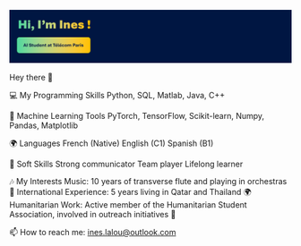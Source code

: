 <p align="center">
  <picture>
    <source 
      srcset="https://github.com/InesLalou/InesLalou/blob/main/header-profile.png?raw=true" 
      media="(prefers-color-scheme: dark)">
    <img 
      src="https://github.com/InesLalou/InesLalou/blob/main/header-profile.png?raw=true" 
      alt="Header image">
  </picture>
</p>

Hey there 👋



💻 My Programming Skills
Python, SQL, Matlab, Java, C++

🤖 Machine Learning Tools
PyTorch, TensorFlow, Scikit-learn, Numpy, Pandas, Matplotlib

🌍 Languages
French (Native)
English (C1)
Spanish (B1)

🧠 Soft Skills
Strong communicator
Team player
Lifelong learner 

🎶 My Interests
Music: 10 years of transverse flute and playing in orchestras 🎵
International Experience: 5 years living in Qatar and Thailand 🌍
Humanitarian Work: Active member of the Humanitarian Student Association, involved in outreach initiatives 🤝

📫 How to reach me: ines.lalou@outlook.com

<!--
**InesLalou/InesLalou** is a ✨ _special_ ✨ repository because its `README.md` (this file) appears on your GitHub profile.
AI student with diverse and successful experience in data, eager to apply my skills and energy to contribute to your team.

Skills 
Here are some ideas to get you started:

- 🔭 I’m currently working on ...
- 🌱 I’m currently learning ...
- 👯 I’m looking to collaborate on ...
- 🤔 I’m looking for help with ...
- 💬 Ask me about ...
- 📫 How to reach me: ...
- 😄 Pronouns: ...
- ⚡ Fun fact: ...
-->
